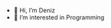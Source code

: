 - 👋 Hi, I’m Deniz
- 👀 I’m interested in Programming
<!---
denizarian/denizarian is a ✨ special ✨ repository because its `README.md` (this file) appears on your GitHub profile.
You can click the Preview link to take a look at your changes.
--->
